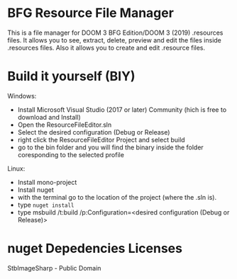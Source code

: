 BFG Resource File Manager
=========================

This is a file manager for DOOM 3 BFG Edition/DOOM 3 (2019) .resources files.
It allows you to see, extract, delete, preview and edit the files inside .resources files.
Also it allows you to create and edit .resource files.

Build it yourself (BIY)
=======================

Windows:
- Install Microsoft Visual Studio (2017 or later) Community (hich is free to download and Install)
- Open the ResourceFileEditor.sln
- Select the desired configuration (Debug or Release)
- right click the ResourceFileEditor Project and select build
- go to the bin folder and you will find the binary inside the folder coresponding to the selected profile

Linux:
- Install mono-project
- Install nuget
- with the terminal go to the location of the project (where the .sln is).
- type `nuget install`
- type msbuild /t:build /p:Configuration=<desired configuration (Debug or Release)>

nuget Depedencies Licenses
==========================

StbImageSharp - Public Domain